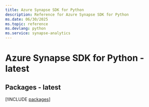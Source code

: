 ```yaml
---
title: Azure Synapse SDK for Python
description: Reference for Azure Synapse SDK for Python
ms.date: 06/30/2025
ms.topic: reference
ms.devlang: python
ms.service: synapse-analytics
---
```

# Azure Synapse SDK for Python - latest
## Packages - latest
[!INCLUDE [packages](synapse-index.md)]